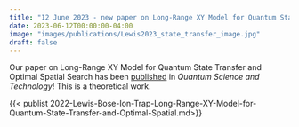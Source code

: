 ```yaml
---
title: "12 June 2023 - new paper on Long-Range XY Model for Quantum State Transfer and Optimal Spatial Search"
date: 2023-06-12T00:00:00-04:00
image: "images/publications/Lewis2023_state_transfer_image.jpg"
draft: false
---
```


Our paper on Long-Range XY Model for Quantum State Transfer and Optimal Spatial Search has been [published](https://doi.org/10.1088/2058-9565/acd953) in *Quantum Science and Technology*! This is a theoretical work. 

{{< publist 2022-Lewis-Bose-Ion-Trap-Long-Range-XY-Model-for-Quantum-State-Transfer-and-Optimal-Spatial.md>}}